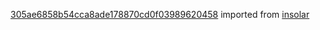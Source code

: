[305ae6858b54cca8ade178870cd0f03989620458](https://github.com/insolar/insolar/commit/305ae6858b54cca8ade178870cd0f03989620458) imported from [insolar](https://github.com/insolar/insolar)
